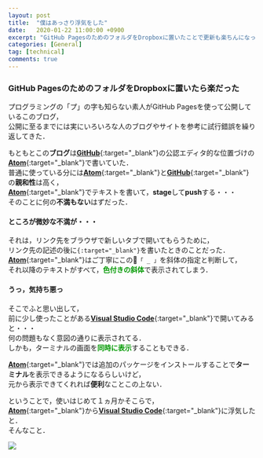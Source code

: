 ```yaml
---
layout: post
title:  "僕はあっさり浮気をした"
date:   2020-01-22 11:00:00 +0900
excerpt: "GitHub PagesのためのフォルダをDropboxに置いたことで更新も楽ちんになった・・・"
categories: [General]
tag: [technical]
comments: true
---
```

### GitHub PagesのためのフォルダをDropboxに置いたら楽だった

プログラミングの「プ」の字も知らない素人がGitHub Pagesを使って公開しているこのブログ，  
公開に至るまでには実にいろいろな人のブログやサイトを参考に試行錯誤を繰り返してきた．


もともとこの**ブログ**は[**GitHub**][gh]{:target="_blank"}の公認エディタ的な位置づけの[**Atom**][am]{:target="_blank"}で書いていた．  
普通に使っている分には[**Atom**][am]{:target="_blank"}と[**GitHub**][gh]{:target="_blank"}の**親和性**は高く，  
[**Atom**][am]{:target="_blank"}でテキストを書いて，**stage**して**push**する・・・  
そのことに何の**不満もない**はずだった．

#### ところが微妙な不満が・・・

それは，リンク先をブラウザで新しいタブで開いてもらうために，  
リンク先の記述の後に`{:target="_blank"}`を書いたときのことだった．  
[**Atom**][am]{:target="_blank"}はご丁寧にこの`「 _ 」`を斜体の指定と判断して，  
それ以降のテキストがすべて，<span style="color: #009900;">**色付きの斜体**</span>で表示されてしまう．

#### うっ，気持ち悪っ

そこでふと思い出して，  
前に少し使ったことがある[**Visual Studio Code**][vs]{:target="_blank"}で開いてみると・・・  
何の問題もなく意図の通りに表示されてる．  
しかも，ターミナルの画面を<span style="color: #009900;">**同時に表示**</span>することもできる．  

[**Atom**][am]{:target="_blank"}では追加のパッケージをインストールすることで**ターミナル**を表示できるようになるらしいけど，  
元から表示できてくれれば**便利**なことこの上ない．  

ということで，使いはじめて１ヵ月かそこらで，  
[**Atom**][am]{:target="_blank"}から[**Visual Studio Code**][vs]{:target="_blank"}に浮気したと．  
そんなこと．

<a href="https://www.amazon.co.jp/GitHub%E5%AE%9F%E8%B7%B5%E5%85%A5%E9%96%80%E2%94%80%E2%94%80Pull-Request%E3%81%AB%E3%82%88%E3%82%8B%E9%96%8B%E7%99%BA%E3%81%AE%E5%A4%89%E9%9D%A9-WEB-PRESS-plus-ebook/dp/B07JLJSDMJ/ref=as_li_ss_il?__mk_ja_JP=%E3%82%AB%E3%82%BF%E3%82%AB%E3%83%8A&keywords=GitHub&qid=1577256598&sr=8-5&linkCode=li2&tag=palibera-22&linkId=4aec90359112a8a8ccb139c8ec9f87f5&language=ja_JP" target="_blank"><img border="0" src="//ws-fe.amazon-adsystem.com/widgets/q?_encoding=UTF8&ASIN=B07JLJSDMJ&Format=_SL160_&ID=AsinImage&MarketPlace=JP&ServiceVersion=20070822&WS=1&tag=palibera-22&language=ja_JP" ></a><img src="https://ir-jp.amazon-adsystem.com/e/ir?t=palibera-22&language=ja_JP&l=li2&o=9&a=B07JLJSDMJ" width="1" height="1" border="0" alt="" style="border:none !important; margin:0px !important;" />  

[am]: https://atom.io
[gh]: https://github.com
[vs]: https://code.visualstudio.com
